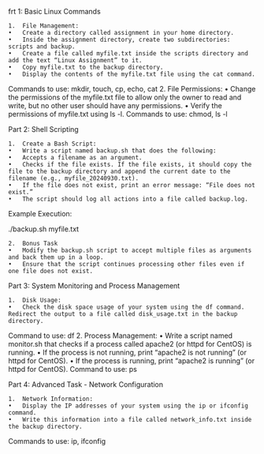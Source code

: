 frt 1: Basic Linux Commands 

	1.	File Management:
	•	Create a directory called assignment in your home directory.
	•	Inside the assignment directory, create two subdirectories: scripts and backup.
	•	Create a file called myfile.txt inside the scripts directory and add the text “Linux Assignment” to it.
	•	Copy myfile.txt to the backup directory.
	•	Display the contents of the myfile.txt file using the cat command.
Commands to use: mkdir, touch, cp, echo, cat
	2.	File Permissions:
	•	Change the permissions of the myfile.txt file to allow only the owner to read and write, but no other user should have any permissions.
	•	Verify the permissions of myfile.txt using ls -l.
Commands to use: chmod, ls -l

Part 2: Shell Scripting 

	1.	Create a Bash Script:
	•	Write a script named backup.sh that does the following:
	•	Accepts a filename as an argument.
	•	Checks if the file exists. If the file exists, it should copy the file to the backup directory and append the current date to the filename (e.g., myfile_20240930.txt).
	•	If the file does not exist, print an error message: “File does not exist.”
	•	The script should log all actions into a file called backup.log.
Example Execution:

./backup.sh myfile.txt


	2.	Bonus Task 
	•	Modify the backup.sh script to accept multiple files as arguments and back them up in a loop.
	•	Ensure that the script continues processing other files even if one file does not exist.

Part 3: System Monitoring and Process Management

	1.	Disk Usage:
	•	Check the disk space usage of your system using the df command. Redirect the output to a file called disk_usage.txt in the backup directory.
Command to use: df
	2.	Process Management:
	•	Write a script named monitor.sh that checks if a process called apache2 (or httpd for CentOS) is running.
	•	If the process is not running, print “apache2 is not running” (or httpd for CentOS).
	•	If the process is running, print “apache2 is running” (or httpd for CentOS).
Command to use: ps

Part 4: Advanced Task - Network Configuration 

	1.	Network Information:
	•	Display the IP addresses of your system using the ip or ifconfig command.
	•	Write this information into a file called network_info.txt inside the backup directory.
Commands to use: ip, ifconfig


